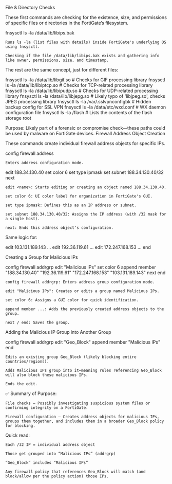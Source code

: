 File & Directory Checks

These first commands are checking for the existence, size, and permissions of specific files or directories in the FortiGate’s filesystem.

fnsysctl ls -la /data/lib/libips.bak

    Runs ls -la (list files with details) inside FortiGate's underlying OS using fnsysctl.

    Checking if the file /data/lib/libips.bak exists and gathering info like owner, permissions, size, and timestamp.

The rest are the same concept, just for different files:

fnsysctl ls -la /data/lib/libgif.so      # Checks for GIF processing library
fnsysctl ls -la /data/lib/libiptcp.so    # Checks for TCP-related processing library
fnsysctl ls -la /data/lib/libipudp.so    # Checks for UDP-related processing library
fnsysctl ls -la /data/lib/libjepg.so     # Likely typo of 'libjpeg.so', checks JPEG processing library
fnsysctl ls -la /var/.sslvpnconfigbk     # Hidden backup config for SSL VPN
fnsysctl ls -la /data/etc/wxd.conf       # WX daemon configuration file
fnsysctl ls -la /flash                   # Lists the contents of the flash storage root

Purpose: Likely part of a forensic or compromise check—these paths could be used by malware on FortiGate devices.
Firewall Address Object Creation

These commands create individual firewall address objects for specific IPs.

config firewall address

    Enters address configuration mode.

edit 188.34.130.40
set color 6
set type ipmask
set subnet 188.34.130.40/32
next

    edit <name>: Starts editing or creating an object named 188.34.130.40.

    set color 6: UI color label for organization in FortiGate's GUI.

    set type ipmask: Defines this as an IP address or subnet.

    set subnet 188.34.130.40/32: Assigns the IP address (with /32 mask for a single host).

    next: Ends this address object’s configuration.

Same logic for:

edit 103.131.189.143
...
edit 192.36.119.61
...
edit 172.247.168.153
...
end

Creating a Group for Malicious IPs

config firewall addrgrp
edit "Malicious IPs"
set color 6
append member "188.34.130.40" "192.36.119.61" "172.247.168.153" "103.131.189.143"
next
end

    config firewall addrgrp: Enters address group configuration mode.

    edit "Malicious IPs": Creates or edits a group named Malicious IPs.

    set color 6: Assigns a GUI color for quick identification.

    append member ...: Adds the previously created address objects to the group.

    next / end: Saves the group.

Adding the Malicious IP Group into Another Group

config firewall addrgrp
edit "Geo_Block"
append member "Malicious IPs"
end

    Edits an existing group Geo_Block (likely blocking entire countries/regions).

    Adds Malicious IPs group into it—meaning rules referencing Geo_Block will also block these malicious IPs.

    Ends the edit.

✅ Summary of Purpose:

    File checks – Possibly investigating suspicious system files or confirming integrity on a FortiGate.

    Firewall configuration – Creates address objects for malicious IPs, groups them together, and includes them in a broader Geo_Block policy for blocking.

Quick read:

    Each /32 IP = individual address object

    Those get grouped into “Malicious IPs” (addrgrp)

    “Geo_Block” includes “Malicious IPs”

    Any firewall policy that references Geo_Block will match (and block/allow per the policy action) those IPs. 
